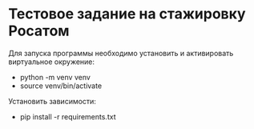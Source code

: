 # Тестовое задание на стажировку Росатом  
  
Для запуска программы необходимо установить и активировать виртуальное окружение:  
- python -m venv venv  
- source venv/bin/activate  
  
Установить зависимости:
- pip install -r requirements.txt